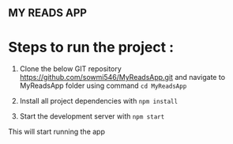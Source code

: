 ## MY READS APP


# Steps to run the project :
1. Clone the below GIT repository
https://github.com/sowmi546/MyReadsApp.git
and navigate to MyReadsApp folder using command  `cd MyReadsApp`


2. Install all project dependencies with `npm install`
3. Start the development server with `npm start`

This will start running the app
